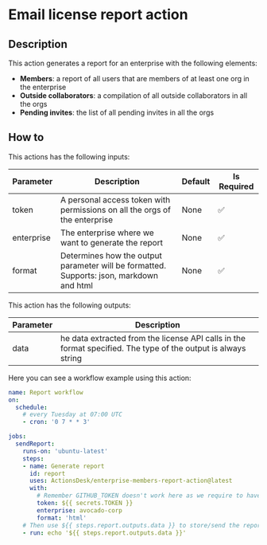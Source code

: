 # Email license report action

## Description

This action generates a report for an enterprise with the following elements:
- **Members**: a report of all users that are members of at least one org in the enterprise
- **Outside collaborators**: a compilation of all outside collaborators in all the orgs
- **Pending invites**: the list of all pending invites in all the orgs

## How to

This actions has the following inputs:

| Parameter  | Description                                                                              | Default | Is Required |
|------------|------------------------------------------------------------------------------------------|---------|-------------|
| token      | A personal access token with permissions on all the orgs of the enterprise               | None    | ✅           |
| enterprise | The enterprise where we want to generate the report                                      | None    | ✅           |
| format     | Determines how the output parameter will be formatted. Supports: json, markdown and html | None    | ✅           |

This action has the following outputs:

| Parameter | Description                                                                                                   |
|-----------|---------------------------------------------------------------------------------------------------------------|
| data      | he data extracted from the license API calls in the format specified. The type of the output is always string |


Here you can see a workflow example using this action:

```yml
name: Report workflow
on: 
  schedule:
    # every Tuesday at 07:00 UTC
    - cron: '0 7 * * 3'

jobs:
  sendReport:
    runs-on: 'ubuntu-latest'
    steps:
    - name: Generate report
      id: report
      uses: ActionsDesk/enterprise-members-report-action@latest
      with:
        # Remember GITHUB_TOKEN doesn't work here as we require to have access to the enterprise
        token: ${{ secrets.TOKEN }} 
        enterprise: avocado-corp
        format: 'html'
    # Then use ${{ steps.report.outputs.data }} to store/send the report somewhere
    - run: echo '${{ steps.report.outputs.data }}'
```